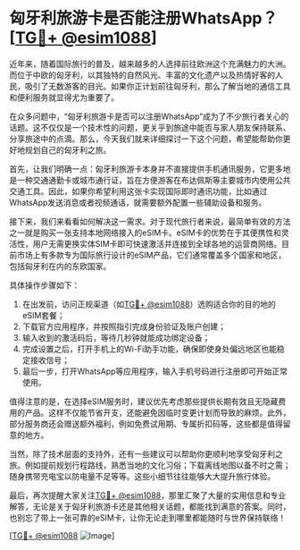 # 匈牙利旅游卡是否能注册WhatsApp？[[TG💪+ @esim1088](https://t.me/s/esim1088)]

近年来，随着国际旅行的普及，越来越多的人选择前往欧洲这个充满魅力的大洲。而位于中欧的匈牙利，以其独特的自然风光、丰富的文化遗产以及热情好客的人民，吸引了无数游客的目光。如果你正计划前往匈牙利，那么了解当地的通信工具和便利服务就显得尤为重要了。

在众多问题中，“匈牙利旅游卡是否可以注册WhatsApp”成为了不少旅行者关心的话题。这不仅仅是一个技术性的问题，更关乎到旅途中能否与家人朋友保持联系、分享旅途中的点滴。那么，今天我们就来详细探讨一下这个问题，希望能帮助你更好地规划自己的匈牙利之旅。

首先，让我们明确一点：匈牙利旅游卡本身并不直接提供手机通讯服务，它更多地是一种交通通勤卡或城市通行证，旨在方便游客在布达佩斯等主要城市内使用公共交通工具。因此，如果你希望利用这张卡实现国际即时通讯功能，比如通过WhatsApp发送消息或者视频通话，就需要额外配置一些辅助设备和服务。

接下来，我们来看看如何解决这一需求。对于现代旅行者来说，最简单有效的方法之一就是购买一张支持本地网络接入的eSIM卡。eSIM卡的优势在于其便携性和灵活性，用户无需更换实体SIM卡即可快速激活并连接到全球各地的运营商网络。目前市场上有多款专为国际旅行设计的eSIM产品，它们通常覆盖多个国家和地区，包括匈牙利在内的东欧国家。

具体操作步骤如下：
1. 在出发前，访问正规渠道（如[TG💪+ @esim1088](https://t.me/s/esim1088)）选购适合你的目的地的eSIM套餐；
2. 下载官方应用程序，并按照指引完成身份验证及账户创建；
3. 输入收到的激活码后，等待几秒钟就能成功绑定设备；
4. 完成设置之后，打开手机上的Wi-Fi助手功能，确保即使身处偏远地区也能稳定接收信号；
5. 最后一步，打开WhatsApp等应用程序，输入手机号码进行注册即可开始正常使用。

值得注意的是，在选择eSIM服务时，建议优先考虑那些提供长期有效且无隐藏费用的产品。这样不仅能节省开支，还能避免因临时变更计划而导致的麻烦。此外，部分服务商还会赠送额外福利，例如免费试用期、专属折扣码等，这些都是值得留意的地方。

当然，除了技术层面的支持外，还有一些建议可以帮助你更顺利地享受匈牙利之旅。例如提前规划行程路线，熟悉当地的文化习俗；下载离线地图以备不时之需；随身携带充电宝以防电量不足等等。这些小细节往往能够大大提升旅行体验。

最后，再次提醒大家关注[TG💪+ @esim1088](https://t.me/s/esim1088)，那里汇聚了大量的实用信息和专业解答，无论是关于匈牙利旅游卡还是其他相关话题，都能找到满意的答案。同时，也别忘了带上一张可靠的eSIM卡，让你无论走到哪里都能随时与世界保持联络！

[[TG💪+ @esim1088](https://t.me/s/esim1088) ![Image](https://i.postimg.cc/4NQfJmqS/Snipaste-2025-05-13-00-14-12.png)]
